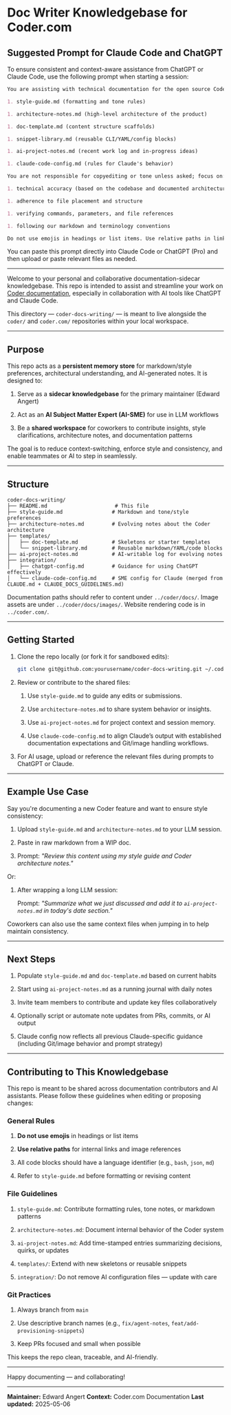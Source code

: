 # Doc Writer Knowledgebase for Coder.com

## Suggested Prompt for Claude Code and ChatGPT

To ensure consistent and context-aware assistance from ChatGPT or Claude Code, use the following prompt when starting a session:

```md
You are assisting with technical documentation for the open source Coder project (https://github.com/coder/coder). You should follow the rules and preferences outlined in these files:

1. style-guide.md (formatting and tone rules)

1. architecture-notes.md (high-level architecture of the product)

1. doc-template.md (content structure scaffolds)

1. snippet-library.md (reusable CLI/YAML/config blocks)

1. ai-project-notes.md (recent work log and in-progress ideas)

1. claude-code-config.md (rules for Claude's behavior)

You are not responsible for copyediting or tone unless asked; focus on:

1. technical accuracy (based on the codebase and documented architecture)

1. adherence to file placement and structure

1. verifying commands, parameters, and file references

1. following our markdown and terminology conventions

Do not use emojis in headings or list items. Use relative paths in links. If you're unsure, ask before making assumptions.
```

You can paste this prompt directly into Claude Code or ChatGPT (Pro) and then upload or paste relevant files as needed.

---

Welcome to your personal and collaborative documentation-sidecar knowledgebase. This repo is intended to assist and streamline your work on [Coder documentation](https://github.com/coder/coder), especially in collaboration with AI tools like ChatGPT and Claude Code.

This directory — `coder-docs-writing/` — is meant to live alongside the `coder/` and `coder.com/` repositories within your local workspace.

---

## Purpose

This repo acts as a **persistent memory store** for markdown/style preferences, architectural understanding, and AI-generated notes. It is designed to:

1. Serve as a **sidecar knowledgebase** for the primary maintainer (Edward Angert)

1. Act as an **AI Subject Matter Expert (AI-SME)** for use in LLM workflows

1. Be a **shared workspace** for coworkers to contribute insights, style clarifications, architecture notes, and documentation patterns

The goal is to reduce context-switching, enforce style and consistency, and enable teammates or AI to step in seamlessly.

---

## Structure

```text
coder-docs-writing/
├── README.md                      # This file
├── style-guide.md                # Markdown and tone/style preferences
├── architecture-notes.md         # Evolving notes about the Coder architecture
├── templates/
│   ├── doc-template.md           # Skeletons or starter templates
│   └── snippet-library.md        # Reusable markdown/YAML/code blocks
├── ai-project-notes.md           # AI-writable log for evolving notes
├── integration/
│   ├── chatgpt-config.md         # Guidance for using ChatGPT effectively
│   └── claude-code-config.md     # SME config for Claude (merged from CLAUDE.md + CLAUDE_DOCS_GUIDELINES.md)
```

Documentation paths should refer to content under `../coder/docs/`. Image assets are under `../coder/docs/images/`. Website rendering code is in `../coder.com/`.

---

## Getting Started

1. Clone the repo locally (or fork it for sandboxed edits):

    ```bash
    git clone git@github.com:yourusername/coder-docs-writing.git ~/.coder-docs-writing
    ```

1. Review or contribute to the shared files:

    1. Use `style-guide.md` to guide any edits or submissions.

    1. Use `architecture-notes.md` to share system behavior or insights.

    1. Use `ai-project-notes.md` for project context and session memory.

    1. Use `claude-code-config.md` to align Claude’s output with established documentation expectations and Git/image handling workflows.

1. For AI usage, upload or reference the relevant files during prompts to ChatGPT or Claude.

---

## Example Use Case

Say you're documenting a new Coder feature and want to ensure style consistency:

1. Upload `style-guide.md` and `architecture-notes.md` to your LLM session.

1. Paste in raw markdown from a WIP doc.

1. Prompt: _"Review this content using my style guide and Coder architecture notes."_

Or:

1. After wrapping a long LLM session:

    Prompt: _"Summarize what we just discussed and add it to `ai-project-notes.md` in today's date section."_

Coworkers can also use the same context files when jumping in to help maintain consistency.

---

## Next Steps

1. Populate `style-guide.md` and `doc-template.md` based on current habits

1. Start using `ai-project-notes.md` as a running journal with daily notes

1. Invite team members to contribute and update key files collaboratively

1. Optionally script or automate note updates from PRs, commits, or AI output

1. Claude config now reflects all previous Claude-specific guidance (including Git/image behavior and prompt strategy)

---

## Contributing to This Knowledgebase

This repo is meant to be shared across documentation contributors and AI assistants. Please follow these guidelines when editing or proposing changes:

### General Rules

1. **Do not use emojis** in headings or list items

1. **Use relative paths** for internal links and image references

1. All code blocks should have a language identifier (e.g., `bash`, `json`, `md`)

1. Refer to `style-guide.md` before formatting or revising content

### File Guidelines

1. `style-guide.md`: Contribute formatting rules, tone notes, or markdown patterns

1. `architecture-notes.md`: Document internal behavior of the Coder system

1. `ai-project-notes.md`: Add time-stamped entries summarizing decisions, quirks, or updates

1. `templates/`: Extend with new skeletons or reusable snippets

1. `integration/`: Do not remove AI configuration files — update with care

### Git Practices

1. Always branch from `main`

1. Use descriptive branch names (e.g., `fix/agent-notes`, `feat/add-provisioning-snippets`)

1. Keep PRs focused and small when possible

This keeps the repo clean, traceable, and AI-friendly.

---

Happy documenting — and collaborating!

---

**Maintainer:** Edward Angert
**Context:** Coder.com Documentation
**Last updated:** 2025-05-06
